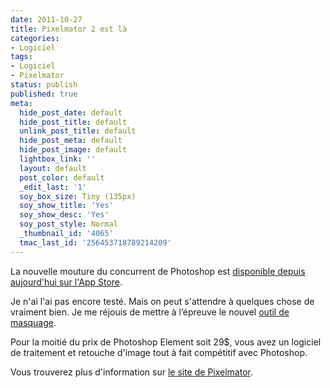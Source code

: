 ```yaml
---
date: 2011-10-27
title: Pixelmator 2 est là
categories:
- Logiciel
tags:
- Logiciel
- Pixelmator
status: publish
published: true
meta:
  hide_post_date: default
  hide_post_title: default
  unlink_post_title: default
  hide_post_meta: default
  hide_post_image: default
  lightbox_link: ''
  layout: default
  post_color: default
  _edit_last: '1'
  soy_box_size: Tiny (135px)
  soy_show_title: 'Yes'
  soy_show_desc: 'Yes'
  soy_post_style: Normal
  _thumbnail_id: '4065'
  tmac_last_id: '256453718789214209'
---
```

La nouvelle mouture du concurrent de Photoshop est <a href="https://www.pixelmator.com/buy">disponible depuis aujourd'hui sur l'App Store</a>.<!--more-->

Je n'ai l'ai pas encore testé. Mais on peut s'attendre à quelques chose de vraiment bien.
Je me réjouis de mettre à l’épreuve le nouvel <a href="https://www.pixelmator.com/#healing-tool">outil de masquage</a>.

Pour la moitié du prix de Photoshop Element soit 29$, vous avez un logiciel de traitement et retouche d'image tout à fait compétitif avec Photoshop.

Vous trouverez plus d'information sur <a href="https://www.pixelmator.com">le site de Pixelmator</a>.
